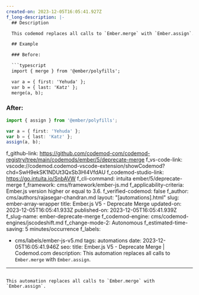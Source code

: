 ```yaml
---
created-on: 2023-12-05T16:05:41.927Z
f_long-description: |-
  ## Description

  This codemod replaces all calls to `Ember.merge` with `Ember.assign`.

  ## Example

  ### Before:

  ```typescript
  import { merge } from '@ember/polyfills';

  var a = { first: 'Yehuda' };
  var b = { last: 'Katz' };
  merge(a, b);
  ```

  ### After:

  ```typescript
  import { assign } from '@ember/polyfills';

  var a = { first: 'Yehuda' };
  var b = { last: 'Katz' };
  assign(a, b);
  ```
f_github-link: https://github.com/codemod-com/codemod-registry/tree/main/codemods/ember/5/deprecate-merge
f_vs-code-link: vscode://codemod.codemod-vscode-extension/showCodemod?chd=SwH9ekSK1NDUt3QxSb3Hl4VfdAU
f_codemod-studio-link: https://go.intuita.io/SnbAVW
f_cli-command: intuita ember/5/deprecate-merge
f_framework: cms/framework/ember-js.md
f_applicability-criteria: Ember.js version higher or equal to 3.6.
f_verified-codemod: false
f_author: cms/authors/rajasegar-chandran.md
layout: "[automations].html"
slug: ember-array-wrapper
title: Ember.js V5 - Deprecate Merge
updated-on: 2023-12-05T16:05:41.933Z
published-on: 2023-12-05T16:05:41.939Z
f_slug-name: ember-deprecate-merge
f_codemod-engine: cms/codemod-engines/jscodeshift.md
f_change-mode-2: Autonomous
f_estimated-time-saving: 5 minutes/occurrence
f_labels:
  - cms/labels/ember-js-v5.md
tags: automations
date: 2023-12-05T16:05:41.946Z
seo:
  title: Ember.js V5 - Deprecate Merge | Codemod.com
  description: This automation replaces all calls to `Ember.merge` with `Ember.assign`.
---
```

This automation replaces all calls to `Ember.merge` with `Ember.assign`.
